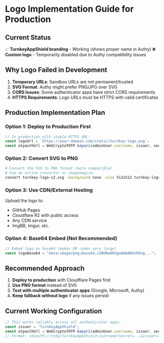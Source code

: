 # Logo Implementation Guide for Production

## Current Status
✅ **TurnkeyAppShield branding** - Working (shows proper name in Authy)
❌ **Custom logo** - Temporarily disabled due to Authy compatibility issues

## Why Logo Failed in Development
1. **Temporary URLs**: Sandbox URLs are not permanent/trusted
2. **SVG Format**: Authy might prefer PNG/JPG over SVG
3. **CORS Issues**: Some authenticator apps have strict CORS requirements
4. **HTTPS Requirements**: Logo URLs must be HTTPS with valid certificates

## Production Implementation Plan

### Option 1: Deploy to Production First
```typescript
// In production with stable HTTPS URL:
const logoUrl = `https://your-domain.com/static/turnkey-logo.png`;
const otpauthUrl = WebCryptoTOTP.keyuri(adminUser.username, issuer, secret, logoUrl);
```

### Option 2: Convert SVG to PNG
```bash
# Convert the SVG to PNG format (more compatible)
# Use an online converter or imagemagick:
convert turnkey-logo-v2.svg -background none -size 512x512 turnkey-logo.png
```

### Option 3: Use CDN/External Hosting
Upload the logo to:
- GitHub Pages
- Cloudflare R2 with public access
- Any CDN service
- ImgBB, Imgur, etc.

### Option 4: Base64 Embed (Not Recommended)
```typescript
// Embed logo as base64 (makes QR codes very large)
const logoBase64 = "data:image/png;base64,iVBORw0KGgoAAAANSUhEUg...";
```

## Recommended Approach
1. **Deploy to production** with Cloudflare Pages first
2. **Use PNG format** instead of SVG
3. **Test with multiple authenticator apps** (Google, Microsoft, Authy)
4. **Keep fallback without logo** if any issues persist

## Current Working Configuration
```typescript
// This works reliably across all authenticator apps:
const issuer = 'TurnkeyAppShield';
const otpauthUrl = WebCryptoTOTP.keyuri(adminUser.username, issuer, secret);
// Format: otpauth://totp/TurnkeyAppShield:username?secret=...&issuer=TurnkeyAppShield
```